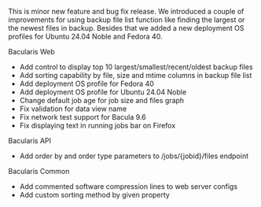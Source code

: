
This is minor new feature and bug fix release. We introduced a couple of
improvements for using backup file list function like finding the largest
or the newest files in backup. Besides that we added a new deployment
OS profiles for Ubuntu 24.04 Noble and Fedora 40.

Bacularis Web
 - Add control to display top 10 largest/smallest/recent/oldest backup files
 - Add sorting capability by file, size and mtime columns in backup file list
 - Add deployment OS profile for Fedora 40
 - Add deployment OS profile for Ubuntu 24.04 Noble
 - Change default job age for job size and files graph
 - Fix validation for data view name
 - Fix network test support for Bacula 9.6
 - Fix displaying text in running jobs bar on Firefox

Bacularis API
 - Add order by and order type parameters to /jobs/{jobid}/files endpoint

Bacularis Common
 - Add commented software compression lines to web server configs
 - Add custom sorting method by given property

